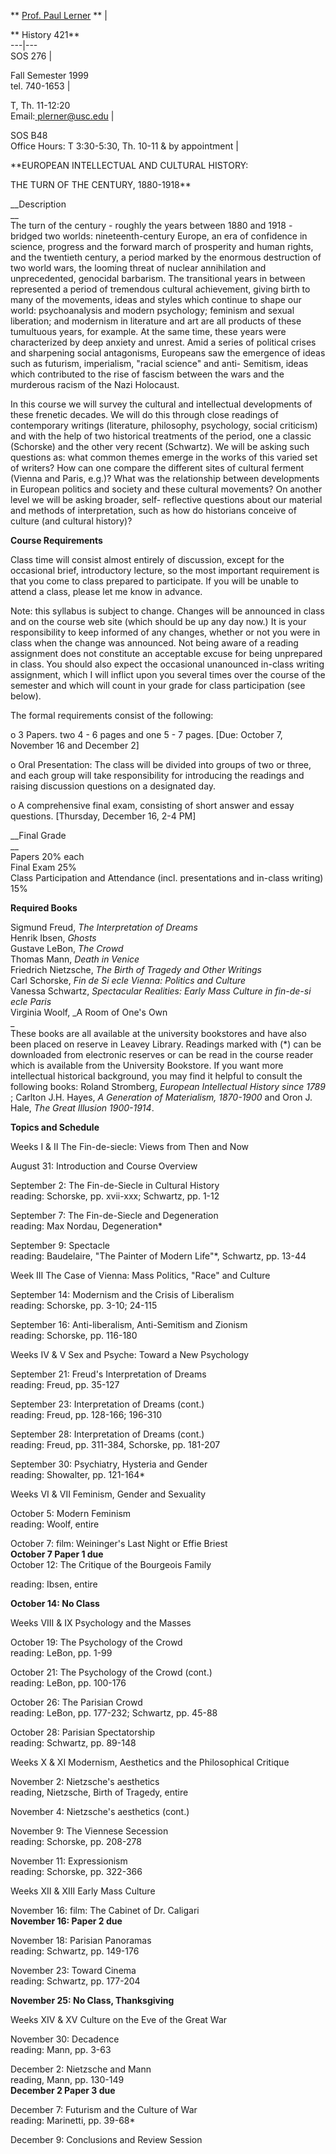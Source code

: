 ** [Prof. Paul Lerner](../fac/lerner/Lerner.htm) ** |

**  History 421**  
---|---  
 SOS 276  |

 Fall Semester 1999  
 tel. 740-1653 |

 T, Th. 11-12:20  
 Email:[ plerner@usc.edu](mailto:plerner@usc.edu) |

 SOS B48  
 Office Hours: T 3:30-5:30, Th. 10-11 & by appointment  |  
  
  
**EUROPEAN INTELLECTUAL AND CULTURAL HISTORY:  
  
THE TURN OF THE CENTURY, 1880-1918**  
  
__Description  
__  
The turn of the century - roughly the years between 1880 and 1918 \- bridged
two worlds: nineteenth-century Europe, an era of confidence in science,
progress and the forward march of prosperity and human rights, and the
twentieth century, a period marked by the enormous destruction of two world
wars, the looming threat of nuclear annihilation and unprecedented, genocidal
barbarism. The transitional years in between represented a period of
tremendous cultural achievement, giving birth to many of the movements, ideas
and styles which continue to shape our world: psychoanalysis and modern
psychology; feminism and sexual liberation; and modernism in literature and
art are all products of these tumultuous years, for example. At the same time,
these years were characterized by deep anxiety and unrest. Amid a series of
political crises and sharpening social antagonisms, Europeans saw the
emergence of ideas such as futurism, imperialism,  "racial science" and anti-
Semitism, ideas which contributed to the rise of fascism between the wars and
the murderous racism of the Nazi Holocaust.  
  
In this course we will survey the cultural and intellectual developments of
these frenetic decades. We will do this through close readings of contemporary
writings (literature, philosophy, psychology, social criticism) and with the
help of two historical treatments of the period, one a classic (Schorske) and
the other very recent (Schwartz). We will be asking such questions as: what
common themes emerge in the works of this varied set of writers? How can one
compare the different sites of cultural ferment (Vienna and Paris, e.g.)? What
was the relationship between developments in European politics and society and
these cultural movements? On another level we will be asking broader, self-
reflective questions about our material and methods of interpretation, such as
how do historians conceive of culture (and cultural history)?  
  
  
__Course Requirements__  
  
Class time will consist almost entirely of discussion, except for the
occasional brief, introductory lecture, so the most important requirement is
that you come to class prepared to participate. If you will be unable to
attend a class, please let me know in advance.  
  
Note: this syllabus is subject to change. Changes will be announced in class
and on the course web site (which should be up any day now.) It is your
responsibility to keep informed of any changes, whether or not you were in
class when the change was announced. Not being aware of a reading assignment
does not constitute an acceptable excuse for being unprepared in class. You
should also expect the occasional unanounced in-class writing assignment,
which I will inflict upon you several times over the course of the semester
and which will count in your grade for class participation (see below).  
  
The formal requirements consist of the following:  
  
o 3 Papers. two 4 - 6 pages and one 5 - 7 pages. [Due: October 7, November 16
and December 2]  
  
o Oral Presentation: The class will be divided into groups of two or three,
and each group will take responsibility for introducing the readings and
raising discussion questions on a designated day.  
  
o A comprehensive final exam, consisting of short answer and essay questions.
[Thursday, December 16, 2-4 PM]  
  
  
__Final Grade  
__  
Papers 20% each  
Final Exam 25%  
Class Participation and Attendance (incl. presentations and in-class writing)
15%  
  
  
__Required Books__  
  
Sigmund Freud, _The Interpretation of Dreams_  
Henrik Ibsen, _Ghosts_  
Gustave LeBon, _The Crowd_  
Thomas Mann, _Death in Venice_  
Friedrich Nietzsche, _The Birth of Tragedy and Other Writings_  
Carl Schorske, _Fin de Si ecle Vienna: Politics and Culture_  
Vanessa Schwartz, _Spectacular Realities: Early Mass Culture in fin-de-si ecle
Paris_  
Virginia Woolf, _A Room of One's Own  
_  
These books are all available at the university bookstores and have also been
placed on reserve in Leavey Library. Readings marked with (*) can be
downloaded from electronic reserves or can be read in the course reader which
is available from the University Bookstore. If you want more intellectual
historical background, you may find it helpful to consult the following books:
Roland Stromberg, _European Intellectual History since 1789_ ; Carlton J.H.
Hayes, _A Generation of Materialism, 1870-1900_ and Oron J. Hale, _The Great
Illusion 1900-1914_.  
  
  
__Topics and Schedule__  
  
Weeks I  & II The Fin-de-siecle: Views from Then and Now  
  
August 31: Introduction and Course Overview  
  
September 2: The Fin-de-Siecle in Cultural History  
reading: Schorske, pp. xvii-xxx; Schwartz, pp. 1-12  
  
September 7: The Fin-de-Siecle and Degeneration  
reading: Max Nordau, Degeneration*  
  
September 9: Spectacle  
reading: Baudelaire, "The Painter of Modern Life"*, Schwartz, pp. 13-44  
  
  
Week III The Case of Vienna: Mass Politics, "Race" and Culture  
  
September 14: Modernism and the Crisis of Liberalism  
reading: Schorske, pp. 3-10; 24-115  
  
September 16: Anti-liberalism, Anti-Semitism and Zionism  
reading: Schorske, pp. 116-180  
  
  
Weeks IV & V Sex and Psyche: Toward a New Psychology  
  
September 21: Freud's Interpretation of Dreams  
reading: Freud, pp. 35-127  
  
September 23: Interpretation of Dreams (cont.)  
reading: Freud, pp. 128-166; 196-310  
  
September 28: Interpretation of Dreams (cont.)  
reading: Freud, pp. 311-384, Schorske, pp. 181-207  
  
September 30: Psychiatry, Hysteria and Gender  
reading: Showalter, pp. 121-164*  
  
  
Weeks VI & VII Feminism, Gender and Sexuality  
  
October 5: Modern Feminism  
reading: Woolf, entire  
  
October 7: film: Weininger's Last Night or Effie Briest  
**October 7 Paper 1 due**  
October 12: The Critique of the Bourgeois Family  
  
reading: Ibsen, entire  
  
**October 14: No Class**  
  
  
Weeks VIII & IX Psychology and the Masses  
  
October 19: The Psychology of the Crowd  
reading: LeBon, pp. 1-99  
  
October 21: The Psychology of the Crowd (cont.)  
reading: LeBon, pp. 100-176  
  
October 26: The Parisian Crowd  
reading: LeBon, pp. 177-232; Schwartz, pp. 45-88  
  
October 28: Parisian Spectatorship  
reading: Schwartz, pp. 89-148  
  
  
Weeks X & XI Modernism, Aesthetics and the Philosophical Critique  
  
November 2: Nietzsche's aesthetics  
reading, Nietzsche, Birth of Tragedy, entire  
  
November 4: Nietzsche's aesthetics (cont.)  
  
November 9: The Viennese Secession  
reading: Schorske, pp. 208-278  
  
November 11: Expressionism  
reading: Schorske, pp. 322-366  
  
  
Weeks XII & XIII Early Mass Culture  
  
November 16: film: The Cabinet of Dr. Caligari  
**November 16: Paper 2 due**  
  
November 18: Parisian Panoramas  
reading: Schwartz, pp. 149-176  
  
November 23: Toward Cinema  
reading: Schwartz, pp. 177-204  
  
**November 25: No Class, Thanksgiving**  
  
  
Weeks XIV & XV Culture on the Eve of the Great War  
  
November 30: Decadence  
reading: Mann, pp. 3-63  
  
December 2: Nietzsche and Mann  
reading, Mann, pp. 130-149  
**December 2 Paper 3 due**  
  
December 7: Futurism and the Culture of War  
reading: Marinetti, pp. 39-68*  
  
December 9: Conclusions and Review Session  
  

